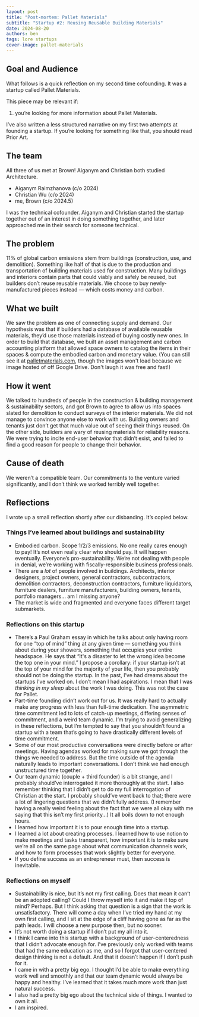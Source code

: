 ```yaml
---
layout: post
title: "Post-mortem: Pallet Materials"
subtitle: "Startup #2: Reusing Reusable Building Materials"
date: 2024-08-20
authors: ben
tags: lore startups
cover-image: pallet-materials
---
```

## Goal and Audience

What follows is a quick reflection on my second time cofounding. It was a startup called Pallet Materials.

This piece may be relevant if:

1. you’re looking for more information about Pallet Materials.

I’ve also written a less structured narrative on my first two attempts at founding a startup. If you’re looking for something like that, you should read Prior Art.

## The team

All three of us met at Brown! Aiganym and Christian both studied Architecture.

- Aiganym Raimzhanova (c/o 2024)
- Christian Wu (c/o 2024)
- me, Brown (c/o 2024.5)

I was the technical cofounder. Aiganym and Christian started the startup together out of an interest in doing something together, and later approached me in their search for someone technical.

## The problem

11% of global carbon emissions stem from buildings (construction, use, and demolition). Something like half of that is due to the production and transportation of building materials used for construction. Many buildings and interiors contain parts that could viably and safely be reused, but builders don’t reuse reusable materials. We choose to buy newly-manufactured pieces instead — which costs money and carbon.

## What we built

We saw the problem as one of connecting supply and demand. Our hypothesis was that if builders had a database of available reusable materials, they’d use those materials instead of buying costly new ones. In order to build that database, we built an asset management and carbon accounting platform that allowed space owners to catalog the items in their spaces & compute the embodied carbon and monetary value. (You can still see it at [palletmaterials.com](http://www.palletmaterials.com/projects/1), though the images won't load because we image hosted of off Google Drive. Don't laugh it was free and fast!)

## How it went

We talked to hundreds of people in the construction & building management & sustainability sectors, and got Brown to agree to allow us into spaces slated for demolition to conduct surveys of the interior materials. We did not manage to convince anyone else to work with us. Building owners and tenants just don’t get that much value out of seeing their things reused. On the other side, builders are wary of reusing materials for reliability reasons. We were trying to incite end-user behavior that didn’t exist, and failed to find a good reason for people to change their behavior.

## Cause of death

We weren’t a compatible team. Our commitments to the venture varied significantly, and I don’t think we worked terribly well together.

## Reflections

I wrote up a small reflection shortly after our disbanding. It’s copied below.

### Things I’ve learned about buildings and sustainability

- Embodied carbon. Scope 1/2/3 emissions. No one really cares enough to pay! It’s not even really clear who should pay. It will happen eventually. Everyone’s pro-sustainability. We’re not dealing with people in denial, we’re working with fiscally-responsible business professionals.
- There are a *lot* of people involved in buildings. Architects, interior designers, project owners, general contractors, subcontractors, demolition contractors, deconstruction contractors, furniture liquidators, furniture dealers, furniture manufacturers, building owners, tenants, portfolio managers… am I missing anyone?
- The market is wide and fragmented and everyone faces different target submarkets.

### Reflections on this startup

- There’s a Paul Graham essay in which he talks about only having room for one “top of mind” thing at any given time — something you think about during your showers, something that occupies your entire headspace. He says that “it's a disaster to let the wrong idea become the top one in your mind.” I propose a corollary: if your startup isn’t at the top of your mind for the majority of your life, then you probably should not be doing the startup. In the past, I’ve had dreams about the startups I’ve worked on. I don’t mean I had aspirations. I mean that I was *thinking in my sleep* about the work I was doing. This was not the case for Pallet.
- Part-time founding didn’t work out for us. It was really hard to actually make any progress with less than full-time dedication. The asymmetric time commitment led to lots of catch-up meetings, differing senses of commitment, and a weird team dynamic. I’m trying to avoid generalizing in these reflections, but I’m tempted to say that you shouldn’t found a startup with a team that’s going to have drastically different levels of time commitment.
- Some of our most productive conversations were directly before or after meetings. Having agendas worked for making sure we got through the things we needed to address. But the time outside of the agenda naturally leads to important conversations. I don’t think we had enough unstructured time together.
- Our team dynamic (couple + third founder) is a bit strange, and I probably should’ve interrogated it more thoroughly at the start. I also remember thinking that I didn’t get to do my full interrogation of Christian at the start. I probably should’ve went back to that; there were a lot of lingering questions that we didn’t fully address. (I remember having a really weird feeling about the fact that we were all okay with me saying that this isn’t my first priority…) It all boils down to not enough hours.
- I learned how important it is to pour enough time into a startup.
- I learned a lot about creating processes. I learned how to use notion to make meetings and tasks transparent, how important it is to make sure we’re all on the same page about what communication channels work, and how to form processes that work slightly better for everyone.
- If you define success as an entrepreneur must, then success is inevitable.

### Reflections on myself

- Sustainability is nice, but it’s not my first calling. Does that mean it can’t be an adopted calling? Could I throw myself into it and make it top of mind? Perhaps. But I think asking that question is a sign that the work is unsatisfactory. There will come a day when I’ve tried my hand at my own first calling, and I sit at the edge of a cliff having gone as far as the path leads. I will choose a new purpose then, but no sooner.
- It’s not worth doing a startup if I don’t put my all into it.
- I think I came into this startup with a background of user-centeredness that I didn’t advocate enough for. I’ve previously only worked with teams that had the same education as me, and so I forgot that user-centered design thinking is not a default. And that it doesn’t happen if I don’t push for it.
- I came in with a pretty big ego. I thought I’d be able to make everything work well and smoothly and that our team dynamic would always be happy and healthy. I’ve learned that it takes much more work than just natural success.
- I also had a pretty big ego about the technical side of things. I wanted to own it all.
- I am inspired.